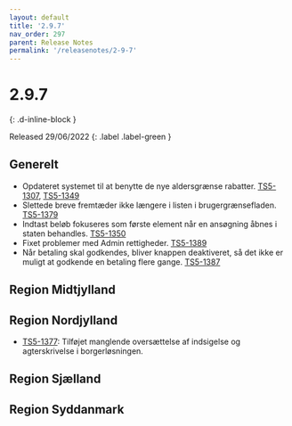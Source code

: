 ```yaml
---
layout: default
title: '2.9.7'
nav_order: 297
parent: Release Notes
permalink: '/releasenotes/2-9-7'
---
```


# 2.9.7
{: .d-inline-block }

Released 29/06/2022
{: .label .label-green }

## Generelt
- Opdateret systemet til at benytte de nye aldersgrænse rabatter. [TS5-1307](https://sd.trifork.com/browse/TS5-1307), [TS5-1349](https://sd.trifork.com/browse/TS5-1349)
- Slettede breve fremtæder ikke længere i listen i brugergrænsefladen. [TS5-1379](https://sd.trifork.com/browse/TS5-1379)
- Indtast beløb fokuseres som første element når en ansøgning åbnes i staten behandles. [TS5-1350](https://sd.trifork.com/browse/TS5-1350)
- Fixet problemer med Admin rettigheder. [TS5-1389](https://sd.trifork.com/browse/TS5-1389)
- Når betaling skal godkendes, bliver knappen deaktiveret, så det ikke er muligt at godkende en betaling flere gange. [TS5-1387](https://sd.trifork.com/browse/TS5-1387)  

## Region Midtjylland

## Region Nordjylland
- [TS5-1377](https://sd.trifork.com/browse/TS5-1377): Tilføjet manglende oversættelse af indsigelse og agterskrivelse i borgerløsningen.

## Region Sjælland

## Region Syddanmark
